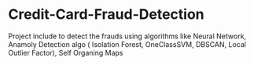 # Credit-Card-Fraud-Detection

Project include to detect the frauds using algorithms like Neural Network, Anamoly Detection algo ( Isolation Forest, OneClassSVM, DBSCAN,
Local Outlier Factor), Self Organing Maps
